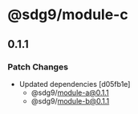 # @sdg9/module-c

## 0.1.1

### Patch Changes

- Updated dependencies [d05fb1e]
  - @sdg9/module-a@0.1.1
  - @sdg9/module-b@0.1.1
